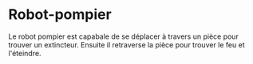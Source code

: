 # Robot-pompier
Le robot pompier est capabale de se déplacer à travers un pièce pour trouver un extincteur. Ensuite il retraverse la pièce pour trouver le feu et l'éteindre.
